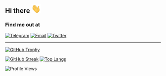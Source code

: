 ## Hi there <img src="https://raw.githubusercontent.com/ABSphreak/ABSphreak/master/gifs/Hi.gif" width="30px">

### Find me out at
[![Telegram](https://img.shields.io/badge/telegram-1b77FF.svg?style=for-the-badge&logo=telegram)](https://t.me/DukhDardVedna)
[![Email](https://img.shields.io/badge/Gmail-D14836?style=for-the-badge&logo=gmail&logoColor=white)](mailto:hero@udemies.com)
[![Twitter](https://img.shields.io/badge/Twitter-1DA1F2?style=for-the-badge&logo=twitter&logoColor=white)](https://twitter.com/h4ck3rhero)

<hr>

<!--
![Github Stats](https://github-readme-stats.vercel.app/api?username=pr13260&show_icons=true&title_color=fff&icon_color=79ff97&text_color=9f9f9f&bg_color=151515)
-->
[![GitHub Trophy](https://github-profile-trophy.vercel.app/?username=pr13260&theme=monokai)](https://github.com/pr13260/pr13260)

[![GitHub Streak](https://github-readme-streak-stats.herokuapp.com?user=pr13260&theme=tokyonight&hide_border=true&date_format=M%20j%5B%2C%20Y%5D)](https://git.io/streak-stats) [![Top Langs](https://github-readme-stats.vercel.app/api/top-langs/?username=pr13260&layout=compact&theme=tokyonight)](https://github.com/pr13260/pr13260)  

![Profile Views](https://hits.seeyoufarm.com/api/count/incr/badge.svg?url=https://github.com/spechide/&title=Profile%20Views)
